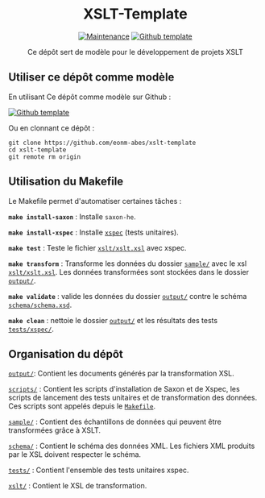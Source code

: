 <div align="center">

# XSLT-Template

[![Maintenance](https://img.shields.io/badge/Maintained%3F-yes-green.svg?style=for-the-badge)](https://GitHub.com/Naereen/StrapDown.js/graphs/commit-activity)
[![Github template](https://img.shields.io/badge/USE%20THIS%20REPO%20AS%20GITHUB20TEMPLATE-blue?style=for-the-badge&logo=Github&logoColor=white)](https://github.com/eonm-abes/xslt-template/generate)


Ce dépôt sert de modèle pour le développement de projets XSLT

</div>

## Utiliser ce dépôt comme modèle

En utilisant Ce dépôt comme modèle sur Github :

[![Github template](https://img.shields.io/badge/USE%20THIS%20REPO%20AS%20GITHUB20TEMPLATE-blue?style=for-the-badge&logo=Github&logoColor=white)](https://github.com/eonm-abes/xslt-template/generate)

Ou en clonnant ce dépôt :

```
git clone https://github.com/eonm-abes/xslt-template
cd xslt-template
git remote rm origin
```

## Utilisation du Makefile

Le Makefile permet d'automatiser certaines tâches :

__`make install-saxon`__ : Installe `saxon-he`.

__`make install-xspec`__ : Installe [`xspec`](https://github.com/xspec/xspec) (tests unitaires).

__`make test`__ : Teste le fichier [`xslt/xslt.xsl`](xslt/xslt.xsl) avec xspec.

__`make transform`__ : Transforme les données du dossier [`sample/`](sample/) avec le xsl [`xslt/xslt.xsl`](xslt/xslt.xsl). Les données transformées sont stockées dans le dossier [`output/`](output/).

__`make validate`__ : valide les données du dossier [`output/`](output) contre le schéma [`schema/schema.xsd`](schema/schema.xsd).

__`make clean`__ : nettoie le dossier [`output/`](output) et les résultats des tests [`tests/xspec/`](tests/xspec/).

## Organisation du dépôt

[`output/`](output): Contient les documents générés par la transformation XSL.

[`scripts/`](scripts) : Contient les scripts d'installation de Saxon et de Xspec, les scripts de lancement des tests unitaires et de transformation des données. Ces scripts sont appelés depuis le [`Makefile`](Makefile).

[`sample/`](sample) : Contient des échantillons de données qui peuvent être transformées grâce à XSLT.

[`schema/`](schema) : Contient le schéma des données XML. Les fichiers XML produits par le XSL doivent respecter le schéma.

[`tests/`](tests) : Contient l'ensemble des tests unitaires xspec.
 
[`xslt/`](xslt) : Contient le XSL de transformation.
